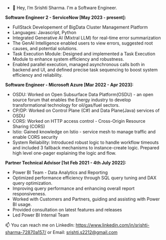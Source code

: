 - 👋 Hey, I’m Srishti Sharma. I'm a Software Engineer.

**Software Engineer 2 - ServiceNow [May 2023 - present]:**
- FullStack Developement of BigData Cluster Management Platform
- Languages: Javascript, Python
- Integrated Generative AI (Mixtral LLM) for real-time error summarization
- The GenAI Intelligence enabled users to view errors, suggested root causes, and potential solutions.
- Task Execution Module: Designed and implemented a Task Execution Module to enhance system efficiency and robustness.
- Enabled parallel execution, managed asynchronous calls both in backend and UI, and defined precise task sequencing to boost system efficiency and reliability.

**Software Engineer - Microsoft Azure [Mar 2022 - Apr 2023]:**
- OSDU: Worked on Open Subsurface Data Platform(OSDU) - an open source forum that enables the Energy industry to develop transformational technology for oil/gas/fuel sectors.
- CP/DP: Worked on Control Plane (C#) and Data Plane(Java) services of OSDU
- CORS: Worked on HTTP access control - Cross-Origin Resource Sharing (CORS)
- Istio: Gained knowledge on Istio - service mesh to manage traffic and enable CORS security
- System Reliability: Introduced robust logic to handle workflow timeouts and included 3 fallback mechanisms to instance-create logic. Prepared high level one-pager explaining the logic and flow.

**Partner Technical Advisor [1st Feb 2021 - 4th July 2022]:**
- Power BI Team - Data Analytics and Reporting 
- Optimized performance efficiency through SQL query tuning and DAX query optimization.
- Improving query performance and enhancing overall report responsiveness.
- Worked with Customers and Partners, guiding and assisting with Power BI usage.
- Provided consultation on latest features and releases
- Led Power BI Internal Team


📫 You can reach me on LinkedIn: https://www.linkedin.com/in/srishti-sharma-72870a157/ or Email: srishti.s2212@gmail.com

<!---
srishti-s2212/srishti-s2212 is a ✨ special ✨ repository because its `README.md` (this file) appears on your GitHub profile.
You can click the Preview link to take a look at your changes.
--->
